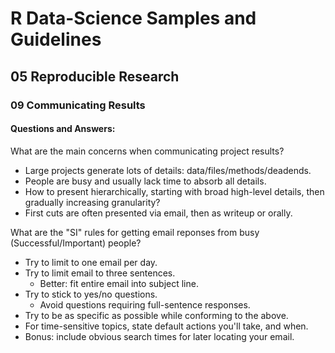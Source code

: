 # R Data-Science Samples and Guidelines
## 05 Reproducible Research
### 09 Communicating Results
#### Questions and Answers:


What are the main concerns when communicating project results?

- Large projects generate lots of details: data/files/methods/deadends.
- People are busy and usually lack time to absorb all details.
- How to present hierarchically, starting with broad high-level details, then gradually increasing granularity?
- First cuts are often presented via email, then as writeup or orally.



What are the "SI" rules for getting email reponses from busy (Successful/Important) people?

- Try to limit to one email per day.
- Try to limit email to three sentences.
    - Better: fit entire email into subject line.
- Try to stick to yes/no questions.
    - Avoid questions requiring full-sentence responses.
- Try to be as specific as possible while conforming to the above.
- For time-sensitive topics, state default actions you'll take, and when.
- Bonus: include obvious search times for later locating your email.
